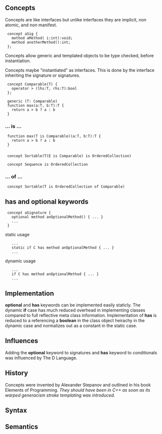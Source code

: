 ## Concepts

Concepts are like interfaces but unlike interfaces they are implicit, non atomic, and non manifest.

```
 concept aSig {
   method aMethod( i:int):void;
   method anotherMethod():int;
 };
```

Concepts allow generic and templated objects to be type checked, before instantiation.

Concepts maybe "instantiated" as interfaces. This is done by the interface inheriting the signature or signatures.

```
 concept Comparable(T) {
   operator > (lhs:T, rhs:T):bool
 };
```
```
 generic (T: Comparable)
 function max(a:T, b:T):T {
   return a > b ? a : b
 }
```

### ... is ...

```
 function max(T is Comparable)(a:T, b:T):T {
   return a > b ? a : b
 }
```
###

```
 concept Sortable(T(E is Comparable) is OrderedCollection)

 concept Sequence is OrderedCollection
```
### ... of ...
```
 concept Sortable(T is OrderedCollection of Comparable)
```

## has and optional keywords
```
 concept aSignature {
   optional method anOptionalMethod() { ... }
   ...
 }
```
static usage
```
   ...
   static if C has method anOptionalMethod { ... }
   ...
```

dynamic usage
```
   ...
   if C has method anOptionalMethod { ... }
   ...
```
## Implementation

**optional** and **has** keywords can be implemented easily staticly. The dynamic **if** case has much reduced overhead in implementing classes compared to full reflective meta class information. Implementation of **has** is reduced to a referencing a **boolean** in the class object heirachy in the dynamic case and normalizes out as a constant in the static case.

## Influences

Adding the **optional** keyword to signatures and **has** keyword to conditionals was influenced by The D Language.

## History
Concepts were invented by Alexander Stepanov and outlined in his book Elements of Programming.
*They should have been in C++ as soon as its warped generacism stroke templating was introduced.*

## Syntax


## Semantics

